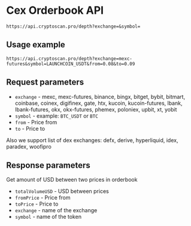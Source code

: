 ﻿# Cex Orderbook API

```
https://api.cryptoscan.pro/depth?exchange=&symbol=
```

## Usage example

```
https://api.cryptoscan.pro/depth?exchange=mexc-futures&symbol=LAUNCHCOIN_USDT&from=0.08&to=0.09
```

## Request parameters

- `exchange` - mexc, mexc-futures, binance, bingx, bitget, bybit, bitmart, coinbase, coinex, digifinex, gate, htx, kucoin, kucoin-futures, lbank, lbank-futures, okx, okx-futures, phemex, poloniex, upbit, xt, yobit
- `symbol` - example: `BTC_USDT` or `BTC`
- `from` - Price from
- `to` - Price to

Also we support list of dex exchanges: defx, derive, hyperliquid, idex, paradex, woofipro

## Response parameters

Get amount of USD between two prices in orderbook

- `totalVolumeUSD` - USD between prices
- `fromPrice` - Price from
- `toPrice` - Price to
- `exchange` - name of the exchange
- `symbol` - name of the token
